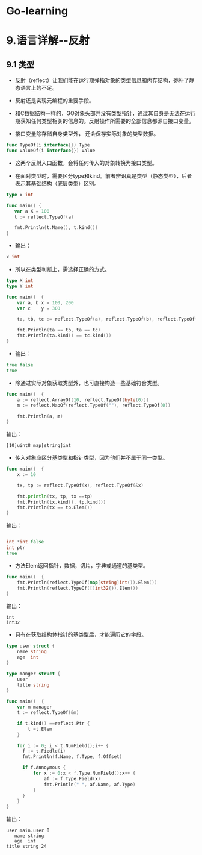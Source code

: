 # Go-learning
# 9.语言详解--反射

## 9.1 类型

* 反射（reflect）让我们能在运行期弹指对象的类型信息和内存结构，弥补了静态语言上的不足。
* 反射还是实现元编程的重要手段。

* 和C数据结构一样的，GO对象头部并没有类型指针，通过其自身是无法在运行期获知任何类型相关的信息的。反射操作所需要的全部信息都源自接口变量。
* 接口变量除存储自身类型外， 还会保存实际对象的类型数据。

```go
func TypeOf(i interface{}) Type
func ValueOf(i interface{}) Value
```

* 这两个反射入口函数，会将任何传入的对象转换为接口类型。

* 在面对类型时，需要区分type和kind。前者辨识真是类型（静态类型），后者表示其基础结构（底层类型）区别。

```go
type x int

func main() {
   var a X = 100
   t := reflect.TypeOf(a)

   fmt.Println(t.Name(), t.kind())
}
```

* 输出：

```go
x int
```

* 所以在类型判断上，需选择正确的方式。

```go
type X int
type Y int

func main()  {
    var a, b x = 100, 200
    var c    y = 300

    ta, tb, tc := reflect.TypeOf(a), reflect.TypeOf(b), reflect.TypeOf(c)

    fmt.Println(ta == tb, ta == tc)
    fmt.Println(ta.kind() == tc.kind())
}


```
* 输出：

```go
true false
true
```

* 除通过实际对象获取类型外，也可直接构造一些基础符合类型。

```go
func main()  {
    a := reflect.ArrayOf(10, reflect.TypeOf(byte(0)))
    m := reflect.MapOf(reflect.TypeOf(""), reflect.TypeOf(0))

    fmt.Println(a, m)
}
```

输出：

```
[10]uint8 map[string]int
```

* 传入对象应区分基类型和指针类型，因为他们并不属于同一类型。

```go
func main()  {
    x := 10

    tx, tp := reflect.TypeOf(x), reflect.TypeOf(&x)

    fmt.println(tx, tp, tx ==tp)
    fmt.Println(tx.kind(), tp.kind())
    fmt.Println(tx == tp.Elem())
}
```


输出：

```go

int *int false
int ptr
true
```

* 方法Elem返回指针，数据，切片，字典或通道的基类型。

```go
func main()  {
    fmt.Println(reflect.TypeOf(map[string]int()).Elem())
    fmt.Println(reflect.TypeOf([]int32{}).Elem())
}
```

输出：

```
int
int32
```

* 只有在获取结构体指针的基类型后，才能遍历它的字段。

```go
type user struct {
    name string
    age  int
}

type manger struct {
    user
    title string
}

func main()  {
    var m manager
    t := reflect.TypeOf(&m)

    if t.kind() ==reflect.Ptr {
        t =t.Elem
    }

    for i := 0; i < t.NumField();i++ {
      f := t.Fiedle(i)
      fmt.Println(f.Name, f.Type, f.Offset)

      if f.Annoymous {
          for x := 0;x < f.Type.NumField();x++ {
              af := f.Type.Field(x)
              fmt.Println(" ", af.Name, af.Type)
          }
      }
    }
}
```

输出：

```
user main.user 0
   name string
   age  int
title string 24
```
